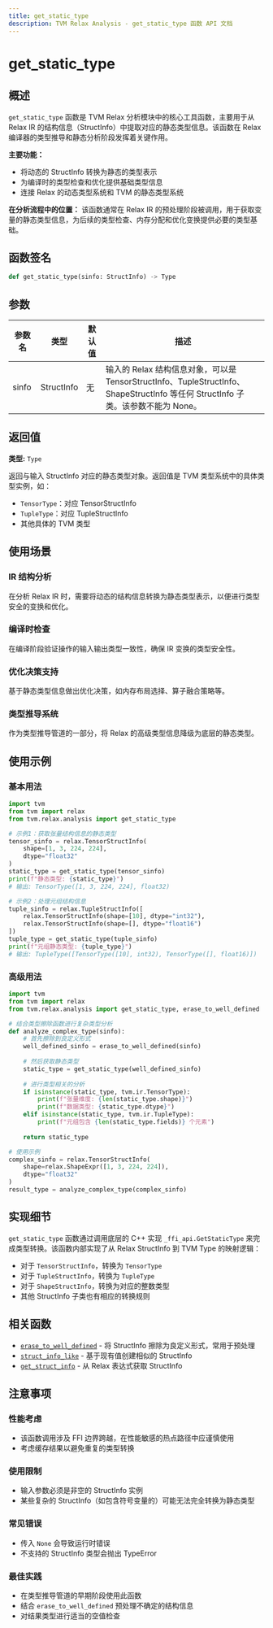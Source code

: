 ```yaml
---
title: get_static_type
description: TVM Relax Analysis - get_static_type 函数 API 文档
---
```


# get_static_type

## 概述

`get_static_type` 函数是 TVM Relax 分析模块中的核心工具函数，主要用于从 Relax IR 的结构信息（StructInfo）中提取对应的静态类型信息。该函数在 Relax 编译器的类型推导和静态分析阶段发挥着关键作用。

**主要功能：**
- 将动态的 StructInfo 转换为静态的类型表示
- 为编译时的类型检查和优化提供基础类型信息
- 连接 Relax 的动态类型系统和 TVM 的静态类型系统

**在分析流程中的位置：**
该函数通常在 Relax IR 的预处理阶段被调用，用于获取变量的静态类型信息，为后续的类型检查、内存分配和优化变换提供必要的类型基础。

## 函数签名

```python
def get_static_type(sinfo: StructInfo) -> Type
```

## 参数

| 参数名 | 类型 | 默认值 | 描述 |
|--------|------|--------|------|
| sinfo | StructInfo | 无 | 输入的 Relax 结构信息对象，可以是 TensorStructInfo、TupleStructInfo、ShapeStructInfo 等任何 StructInfo 子类。该参数不能为 None。 |

## 返回值

**类型:** `Type`

返回与输入 StructInfo 对应的静态类型对象。返回值是 TVM 类型系统中的具体类型实例，如：
- `TensorType`：对应 TensorStructInfo
- `TupleType`：对应 TupleStructInfo  
- 其他具体的 TVM 类型

## 使用场景

### IR 结构分析
在分析 Relax IR 时，需要将动态的结构信息转换为静态类型表示，以便进行类型安全的变换和优化。

### 编译时检查
在编译阶段验证操作的输入输出类型一致性，确保 IR 变换的类型安全性。

### 优化决策支持
基于静态类型信息做出优化决策，如内存布局选择、算子融合策略等。

### 类型推导系统
作为类型推导管道的一部分，将 Relax 的高级类型信息降级为底层的静态类型。

## 使用示例

### 基本用法

```python
import tvm
from tvm import relax
from tvm.relax.analysis import get_static_type

# 示例1：获取张量结构信息的静态类型
tensor_sinfo = relax.TensorStructInfo(
    shape=[1, 3, 224, 224], 
    dtype="float32"
)
static_type = get_static_type(tensor_sinfo)
print(f"静态类型: {static_type}")
# 输出: TensorType([1, 3, 224, 224], float32)

# 示例2：处理元组结构信息
tuple_sinfo = relax.TupleStructInfo([
    relax.TensorStructInfo(shape=[10], dtype="int32"),
    relax.TensorStructInfo(shape=[], dtype="float16")
])
tuple_type = get_static_type(tuple_sinfo)
print(f"元组静态类型: {tuple_type}")
# 输出: TupleType([TensorType([10], int32), TensorType([], float16)])
```

### 高级用法

```python
import tvm
from tvm import relax
from tvm.relax.analysis import get_static_type, erase_to_well_defined

# 结合类型擦除函数进行复杂类型分析
def analyze_complex_type(sinfo):
    # 首先擦除到良定义形式
    well_defined_sinfo = erase_to_well_defined(sinfo)
    
    # 然后获取静态类型
    static_type = get_static_type(well_defined_sinfo)
    
    # 进行类型相关的分析
    if isinstance(static_type, tvm.ir.TensorType):
        print(f"张量维度: {len(static_type.shape)}")
        print(f"数据类型: {static_type.dtype}")
    elif isinstance(static_type, tvm.ir.TupleType):
        print(f"元组包含 {len(static_type.fields)} 个元素")
    
    return static_type

# 使用示例
complex_sinfo = relax.TensorStructInfo(
    shape=relax.ShapeExpr([1, 3, 224, 224]),
    dtype="float32"
)
result_type = analyze_complex_type(complex_sinfo)
```

## 实现细节

`get_static_type` 函数通过调用底层的 C++ 实现 `_ffi_api.GetStaticType` 来完成类型转换。该函数内部实现了从 Relax StructInfo 到 TVM Type 的映射逻辑：

- 对于 `TensorStructInfo`，转换为 `TensorType`
- 对于 `TupleStructInfo`，转换为 `TupleType` 
- 对于 `ShapeStructInfo`，转换为对应的整数类型
- 其他 StructInfo 子类也有相应的转换规则

## 相关函数

- [`erase_to_well_defined`](./erase_to_well_defined.md) - 将 StructInfo 擦除为良定义形式，常用于预处理
- [`struct_info_like`](./struct_info_like.md) - 基于现有值创建相似的 StructInfo
- [`get_struct_info`](./get_struct_info.md) - 从 Relax 表达式获取 StructInfo

## 注意事项

### 性能考虑
- 该函数调用涉及 FFI 边界跨越，在性能敏感的热点路径中应谨慎使用
- 考虑缓存结果以避免重复的类型转换

### 使用限制
- 输入参数必须是非空的 StructInfo 实例
- 某些复杂的 StructInfo（如包含符号变量的）可能无法完全转换为静态类型

### 常见错误
- 传入 `None` 会导致运行时错误
- 不支持的 StructInfo 类型会抛出 TypeError

### 最佳实践
- 在类型推导管道的早期阶段使用此函数
- 结合 `erase_to_well_defined` 预处理不确定的结构信息
- 对结果类型进行适当的空值检查